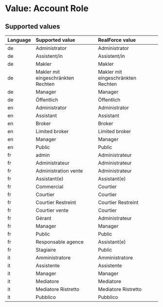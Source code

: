 # Value: Account Role

## Supported values

| Language | Supported value | RealForce value |
| :--- | :--- | :--- |
| de | Administrator | Administrator |
| de | Assistent/in | Assistent/in |
| de | Makler | Makler |
| de | Makler mit eingeschränkten Rechten | Makler mit eingeschränkten Rechten |
| de | Manager | Manager |
| de | Öffentlich | Öffentlich |
| en | Administrator | Administrator |
| en | Assistant | Assistant |
| en | Broker | Broker |
| en | Limited broker | Limited broker |
| en | Manager | Manager |
| en | Public | Public |
| fr | admin | Administrateur |
| fr | Administrateur | Administrateur |
| fr | Administration vente | Administrateur |
| fr | Assistant(e) | Assistant(e) |
| fr | Commercial | Courtier |
| fr | Courtier | Courtier |
| fr | Courtier Restreint | Courtier Restreint |
| fr | Courtier vente | Courtier |
| fr | Gérant | Administrateur |
| fr | Manager | Manager |
| fr | Public | Public |
| fr | Responsable agence | Assistant(e) |
| fr | Stagiaire | Public |
| it | Amministratore | Amministratore |
| it | Assistente | Assistente |
| it | Manager | Manager |
| it | Mediatore | Mediatore |
| it | Mediatore Ristretto | Mediatore Ristretto |
| it | Pubblico | Pubblico |
